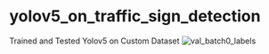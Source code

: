 # yolov5_on_traffic_sign_detection
Trained and Tested Yolov5 on Custom Dataset
![val_batch0_labels](https://github.com/abhin2002/yolov5_on_traffic_sign_detection/assets/95518898/a6a8f7a8-4d81-4b9d-a568-99ce505b7805)
